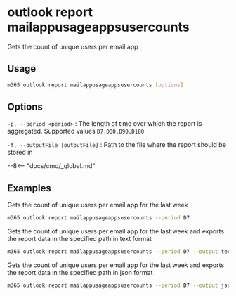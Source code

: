 # outlook report mailappusageappsusercounts

Gets the count of unique users per email app

## Usage

```sh
m365 outlook report mailappusageappsusercounts [options]
```

## Options

`-p, --period <period>`
: The length of time over which the report is aggregated. Supported values `D7,D30,D90,D180`

`-f, --outputFile [outputFile]`
: Path to the file where the report should be stored in

--8<-- "docs/cmd/_global.md"

## Examples

Gets the count of unique users per email app for the last week

```sh
m365 outlook report mailappusageappsusercounts --period D7
```

Gets the count of unique users per email app for the last week and exports the report data in the specified path in text format

```sh
m365 outlook report mailappusageappsusercounts --period D7 --output text > "mailappusageappsusercounts.txt"
```

Gets the count of unique users per email app for the last week and exports the report data in the specified path in json format

```sh
m365 outlook report mailappusageappsusercounts --period D7 --output json > "mailappusageappsusercounts.json"
```
